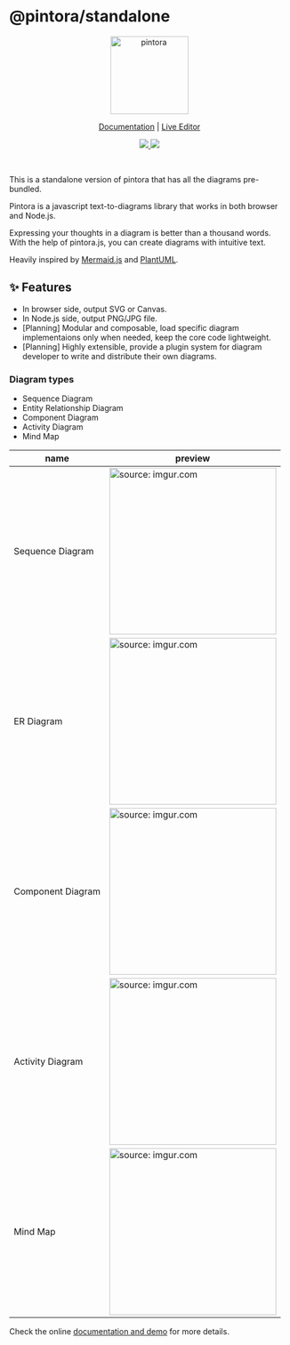 # @pintora/standalone

<p align='center'>
  <img width="140" src="https://raw.githubusercontent.com/hikerpig/pintora/master/demo/public/img/logo.svg" alt="pintora" />
</p>
<p align='center'>
  <a href="http://pintorajs.vercel.app/docs/intro/">Documentation</a>
  <span>|</span>
  <a href="http://pintorajs.vercel.app/demo/live-editor/">Live Editor</a>
</p>

<p align='center'>
  <a href='https://www.npmjs.com/package/@pintora/standalone'>
  <img src='https://img.shields.io/npm/v/@pintora/standalone?color=ff8150&label=@pintora/standalone'>
  <img src="https://badgen.net/bundlephobia/minzip/@pintora/standalone">
</a>
</p>

<br>

This is a standalone version of pintora that has all the diagrams pre-bundled.

Pintora is a javascript text-to-diagrams library that works in both browser and Node.js.

Expressing your thoughts in a diagram is better than a thousand words. With the help of pintora.js, you can create diagrams with intuitive text.

Heavily inspired by [Mermaid.js](https://mermaid-js.github.io/mermaid/#/) and [PlantUML](https://plantuml.com/).

## ✨ Features

- In browser side, output SVG or Canvas.
- In Node.js side, output PNG/JPG file.
- \[Planning\] Modular and composable, load specific diagram implementaions only when needed, keep the core code lightweight.
- \[Planning\] Highly extensible, provide a plugin system for diagram developer to write and distribute their own diagrams.

### Diagram types

- Sequence Diagram
- Entity Relationship Diagram
- Component Diagram
- Activity Diagram
- Mind Map

<table>
  <thead>
    <tr>
      <th>name</th>
      <th>preview</th>
    </tr>
  </thead>
  <tbody>
    <tr>
      <td>Sequence Diagram</td>
      <td>
        <img src="https://i.imgur.com/6CMLz7C.jpg" title="source: imgur.com" width="300" />
      </td>
    </tr>
    <tr>
      <td>ER Diagram</td>
      <td>
        <img src="https://i.imgur.com/o31ydlQ.jpg" title="source: imgur.com" width="300" />
      </td>
    </tr>
    <tr>
      <td>Component Diagram</td>
      <td>
        <img src="https://i.imgur.com/yk68Ot5.jpg" title="source: imgur.com" width="300" />
      </td>
    </tr>
    <tr>
      <td>Activity Diagram</td>
      <td>
        <img src="https://i.imgur.com/HoMe3Gp.jpg" title="source: imgur.com" width="300" />
      </td>
    </tr>
    <tr>
      <td>Mind Map</td>
      <td>
        <img src="https://i.imgur.com/FqoVe32.jpg" title="source: imgur.com" width="300" />
      </td>
    </tr>
  </tbody>
</table>

Check the online [documentation and demo](http://pintorajs.vercel.app/) for more details.
